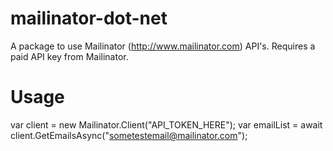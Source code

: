 # mailinator-dot-net

A package to use Mailinator (http://www.mailinator.com) API's. Requires a paid API key from Mailinator.

# Usage

var client = new Mailinator.Client("API_TOKEN_HERE");
var emailList = await client.GetEmailsAsync("sometestemail@mailinator.com");
